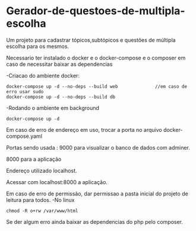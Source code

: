 # Gerador-de-questoes-de-multipla-escolha
Um projeto para cadastrar tópicos,subtópicos e questões de múltipla escolha para os mesmos.

Necessario ter instalado o docker e o docker-compose e o composer em caso de necessitar baixar as dependencias

-Criacao do ambiente docker:
	
	docker-compose up -d --no-deps --build web              //em caso de erro usar sudo
	docker-compose up -d --no-deps --build db

-Rodando o ambiente em background	
	
	docker-compose up -d

Em caso de erro de endereço em uso, trocar a porta no arquivo docker-compose.yaml

Portas sendo usada : 
9000 para visualizar o banco de dados com adminer.

8000 para a aplicação

Endereço utilizado localhost.

Acessar com localhost:8000 a aplicação.

Em caso de erro de permissão, dar permissao a pasta inicial do projeto de leitura para todos.
-No linux
	
	chmod -R o+rw /var/www/html


Se der algum erro ainda baixar as dependencias do php pelo composer.